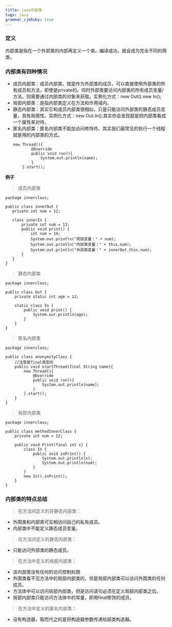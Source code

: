 ```yaml
---
title: java内部类
tags: java
grammar_cjkRuby: true
---
```


### 定义
内部类是指在一个外部类的内部再定义一个类。编译成功，就会成为完全不同的两类。

### 内部类有四种情况

- 成员内部类：成员内部类，就是作为外部类的成员，可以直接使用外部类的所有成员和方法，即使是private的。同时外部类要访问内部类的所有成员变量/方法，则需要通过内部类的对象来获取。实例化方式：new Out().new In();
- 局部内部类：是指内部类定义在方法和作用域内。
- 静态内部类：其实它和成员内部类很相似，只是只能访问外部类的静态成员变量，具有局限性。实例化方式：new Out.In();其实你会发现就是把内部类看成一个属性来对待。
- 匿名内部类：匿名内部类不能加访问修饰符。其实我们最常见的执行一个线程就是用的内部类的方式。
	```
	new Thread(){
			@Override
			public void run(){
				System.out.println(name);
			}
		}.start();
	```
 
 **例子**
 
> 成员内部类

 ```
 package innerclass;

public class innerOut {
	private int num = 12;
    
    class innerIn {
        private int num = 13;
        public void print() {
            int num = 14;
            System.out.println("局部变量：" + num);
            System.out.println("内部类变量：" + this.num);
            System.out.println("外部类变量：" + innerOut.this.num);
        }
    }
}
 ```
> 静态内部类

```
package innerclass;

public class Out {
	private static int age = 12;
    
    static class In {
        public void print() {
            System.out.println(age);
        }
    }
}
```
> 匿名内部类

```
package innerclass;

public class anonymityClass {
	//注意是final类型的
	public void startThread(final String name){
		new Thread(){
			@Override
			public void run(){
				System.out.println(name);
			}
		}.start();
	}
}
```

> 局部内部类

```
package innerclass;

public class methodInnerClass {
	private int num = 12;
	 
    public void Print(final int x) {
        class In {
            public void inPrint() {
                System.out.println(x);
                System.out.println(num);
            }
        }
        new In().inPrint();
    }
}
```
### 内部类的特点总结
> 在方法间定义的非静态内部类： 

- 外围类和内部类可互相访问自己的私有成员。
- 内部类中不能定义静态成员变量。

> 在方法间定义的静态内部类：

- 只能访问外部类的静态成员。

> 在方法中定义的局部内部类：

- 该内部类没有任何的访问控制权限
- 外围类看不见方法中的局部内部类的，但是局部内部类可以访问外围类的任何成员。
- 方法体中可以访问局部内部类，但是访问语句必须在定义局部内部类之后。
- 局部内部类只能访问方法体中的常量，即用final修饰的成员。

> 在方法中定义的匿名内部类：

- 没有构造器，取而代之的是将构造器参数传递给超类构造器。

